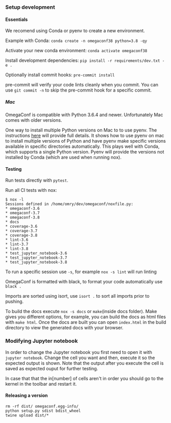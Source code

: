 ### Setup development

#### Essentials

We recomend using Conda or pyenv to create a new environment.

Example with Conda: `conda create -n omegaconf38 python=3.8 -qy`

Activate your new conda environment: `conda activate omegaconf38`

Install development dependencies: `pip install -r requirements/dev.txt -e .`

Optionally install commit hooks: `pre-commit install`

pre-commit will verify your code lints cleanly when you commit. You can use `git commit -n` to skip the pre-commit hook for a specific commit.

##### Mac
OmegaConf is compatible with Python 3.6.4 and newer. Unfortunately Mac comes with older versions.

One way to install multiple Python versions on Mac to to use pyenv.
The instructions [here](https://github.com/GoogleCloudPlatform/python-docs-samples/blob/master/MAC_SETUP.md) 
will provide full details. It shows how to use pyenv on mac to install multiple versions of Python and have 
pyenv make specific versions available in specific directories automatically.
This plays well with Conda, which supports a single Python version. Pyenv will provide the versions not installed by Conda (which are used when running nox).

#### Testing
Run tests directly with `pytest`.

Run all CI tests with nox:

```
$ nox -l
Sessions defined in /home/omry/dev/omegaconf/noxfile.py:
* omegaconf-3.6
* omegaconf-3.7
* omegaconf-3.8
* docs
* coverage-3.6
* coverage-3.7
* coverage-3.8
* lint-3.6
* lint-3.7
* lint-3.8
* test_jupyter_notebook-3.6
* test_jupyter_notebook-3.7
* test_jupyter_notebook-3.8
```
To run a specific session use `-s`, for example `nox -s lint` will run linting


OmegaConf is formatted with black, to format your code automatically use `black .`

Imports are sorted using isort, use `isort .` to sort all imports prior to pushing.  

To build the docs execute `nox -s docs` or `make`(inside docs folder). Make gives you different options, for example, you can build the docs as html files with `make html`. Once the docs are built you can open `index.html` in the build directory to view the generated docs with your browser.

### Modifying Jupyter notebook

In order to change the Jupyter notebook you first need to open it with `jupyter notebook`.
Change the cell you want and then, execute it so the expected output is shown. 
Note that the output after you execute the cell is saved as expected ouput for further 
testing.

In case that that the in[number] of cells aren't in order you should go to the 
kernel in the toolbar and restart it.


#### Releasing a version

```
rm -rf dist/ omegaconf.egg-info/
python setup.py sdist bdist_wheel
twine upload dist/*
```
